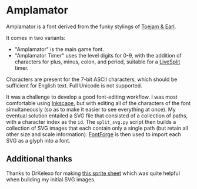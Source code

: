 # Amplamator

Amplamator is a font derived from the funky stylings of [Toejam & Earl](https://en.wikipedia.org/wiki/ToeJam_%26_Earl).

It comes in two variants:
* "Amplamator" is the main game font.
* "Amplamator Timer" uses the level digits for 0-9, with the addition of characters for plus, minus, colon, and period, suitable for a [LiveSplit](https://livesplit.github.io/) timer.

Characters are present for the 7-bit ASCII characters, which should be
sufficient for English text. Full Unicode is not supported.

It was a challenge to develop a good font-editing workflow. I was most
comfortable using [Inkscape](https://inkscape.org/en/), but with editing
all of the characters of the font simultaneously (so as to make it easier
to see everything at once). My eventual solution entailed a SVG file that
consisted of a collection of paths, with a character index as the `id`.
The `split_svg.py` script then builds a collection of SVG images that each
contain only a single path (but retain all other size and scale
information). [FontForge](https://fontforge.github.io/en-US/) is then used
to import each SVG as a glyph into a font.

## Additional thanks

Thanks to DrKelexo for making [this sprite sheet](https://www.spriters-resource.com/genesis_32x_scd/tjnearl/sheet/88574/)
which was quite helpful when building my initial SVG images.
